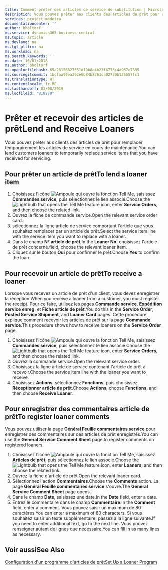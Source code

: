 ```yaml
---
title: Comment prêter des articles de service de substitution | Microsoft Docs
description: Vous pouvez prêter aux clients des articles de prêt pour remplacer temporairement les articles de service en cours de maintenance.
services: project-madeira
documentationcenter: ''
author: bholtorf
ms.service: dynamics365-business-central
ms.topic: article
ms.devlang: na
ms.tgt_pltfrm: na
ms.workload: na
ms.search.keywords: ''
ms.date: 10/01/2018
ms.author: bholtorf
ms.openlocfilehash: 65a28156827551d19b8a4b23f6773c4a957e7895
ms.sourcegitcommit: 1bcfaa99ea302e6b84b8361ca02730b135557fc1
ms.translationtype: HT
ms.contentlocale: fr-BE
ms.lasthandoff: 03/08/2019
ms.locfileid: "818270"
---
```

# <a name="lend-and-receive-loaners"></a><span data-ttu-id="97fa4-103">Prêter et recevoir des articles de prêt</span><span class="sxs-lookup"><span data-stu-id="97fa4-103">Lend and Receive Loaners</span></span>
<span data-ttu-id="97fa4-104">Vous pouvez prêter aux clients des articles de prêt pour remplacer temporairement les articles de service en cours de maintenance.</span><span class="sxs-lookup"><span data-stu-id="97fa4-104">You can lend customers loaners to temporarily replace service items that you have received for servicing.</span></span>  
  
## <a name="to-lend-a-loaner-item"></a><span data-ttu-id="97fa4-105">Pour prêter un article de prêt</span><span class="sxs-lookup"><span data-stu-id="97fa4-105">To lend a loaner item</span></span>    
1. <span data-ttu-id="97fa4-106">Choisissez l'icône ![Ampoule qui ouvre la fonction Tell Me](media/ui-search/search_small.png "Dites-moi ce que vous voulez faire"), saisissez **Commandes service**, puis sélectionnez le lien associé.</span><span class="sxs-lookup"><span data-stu-id="97fa4-106">Choose the ![Lightbulb that opens the Tell Me feature](media/ui-search/search_small.png "Tell me what you want to do") icon, enter **Service Orders**, and then choose the related link.</span></span>  
2. <span data-ttu-id="97fa4-107">Ouvrez la fiche de commande service.</span><span class="sxs-lookup"><span data-stu-id="97fa4-107">Open the relevant service order card.</span></span>  
3. <span data-ttu-id="97fa4-108">sélectionnez la ligne article de service comportant l'article que vous souhaitez remplacer par un article de prêt.</span><span class="sxs-lookup"><span data-stu-id="97fa4-108">Select the service item line with the service item you want to replace with a loaner.</span></span>  
4. <span data-ttu-id="97fa4-109">Dans le champ **N° article de prêt**,</span><span class="sxs-lookup"><span data-stu-id="97fa4-109">In the **Loaner No.**</span></span> <span data-ttu-id="97fa4-110">choisissez l'article de prêt concerné.</span><span class="sxs-lookup"><span data-stu-id="97fa4-110">field, choose the relevant loaner item.</span></span>  
5. <span data-ttu-id="97fa4-111">Cliquez sur le bouton **Oui** pour confirmer le prêt.</span><span class="sxs-lookup"><span data-stu-id="97fa4-111">Choose **Yes** to confirm the loan.</span></span>  

## <a name="to-receive-a-loaner"></a><span data-ttu-id="97fa4-112">Pour recevoir un article de prêt</span><span class="sxs-lookup"><span data-stu-id="97fa4-112">To receive a loaner</span></span>  
<span data-ttu-id="97fa4-113">Lorsque vous recevez un article de prêt d'un client, vous devez enregistrer la réception.</span><span class="sxs-lookup"><span data-stu-id="97fa4-113">When you receive a loaner from a customer, you must register the receipt.</span></span> <span data-ttu-id="97fa4-114">Pour ce faire, utilisez les pages **Commande service**, **Expédition service enreg.** et **Fiche article de prêt**.</span><span class="sxs-lookup"><span data-stu-id="97fa4-114">You do this in the **Service Order**, **Posted Service Shipment**, and **Loaner Card** pages.</span></span> <span data-ttu-id="97fa4-115">Cette procédure explique comment recevoir les articles de prêt sur la page **Commande service**.</span><span class="sxs-lookup"><span data-stu-id="97fa4-115">This procedure shows how to receive loaners on the **Service Order** page.</span></span>  
  
1. <span data-ttu-id="97fa4-116">Choisissez l'icône ![Ampoule qui ouvre la fonction Tell Me](media/ui-search/search_small.png "Dites-moi ce que vous voulez faire"), saisissez **Commandes service**, puis sélectionnez le lien associé.</span><span class="sxs-lookup"><span data-stu-id="97fa4-116">Choose the ![Lightbulb that opens the Tell Me feature](media/ui-search/search_small.png "Tell me what you want to do") icon, enter **Service Orders**, and then choose the related link.</span></span>  
2. <span data-ttu-id="97fa4-117">Ouvrez la commande service.</span><span class="sxs-lookup"><span data-stu-id="97fa4-117">Open the relevant service order.</span></span>  
3. <span data-ttu-id="97fa4-118">Choisissez la ligne article de service contenant l'article de prêt à recevoir.</span><span class="sxs-lookup"><span data-stu-id="97fa4-118">Choose the service item line with the loaner you want to receive.</span></span>  
4. <span data-ttu-id="97fa4-119">Choisissez **Actions**, sélectionnez **Fonctions**, puis choisissez **Réceptionner article de prêt**.</span><span class="sxs-lookup"><span data-stu-id="97fa4-119">Choose **Actions**, choose **Functions**, and then choose **Receive Loaner**.</span></span>  

## <a name="to-register-loaner-comments"></a><span data-ttu-id="97fa4-120">Pour enregistrer des commentaires article de prêt</span><span class="sxs-lookup"><span data-stu-id="97fa4-120">To register loaner comments</span></span>  
<span data-ttu-id="97fa4-121">Vous pouvez utiliser la page **Général Feuille commentaires service** pour enregistrer des commentaires sur des articles de prêt enregistrés.</span><span class="sxs-lookup"><span data-stu-id="97fa4-121">You can use the **General Service Comment Sheet** page to register comments on registered loaners.</span></span>  
  
1. <span data-ttu-id="97fa4-122">Choisissez l'icône ![Ampoule qui ouvre la fonction Tell Me](media/ui-search/search_small.png "Dites-moi ce que vous voulez faire"), saisissez **Articles de prêt**, puis sélectionnez le lien associé.</span><span class="sxs-lookup"><span data-stu-id="97fa4-122">Choose the ![Lightbulb that opens the Tell Me feature](media/ui-search/search_small.png "Tell me what you want to do") icon, enter **Loaners**, and then choose the related link.</span></span>  
2. <span data-ttu-id="97fa4-123">Ouvrez la fiche d'article de prêt.</span><span class="sxs-lookup"><span data-stu-id="97fa4-123">Open the relevant loaner card.</span></span>  
3. <span data-ttu-id="97fa4-124">Sélectionnez l'action **Commentaires**.</span><span class="sxs-lookup"><span data-stu-id="97fa4-124">Choose the **Comments** action.</span></span> <span data-ttu-id="97fa4-125">La page **Général Feuille commentaires service** s'ouvre.</span><span class="sxs-lookup"><span data-stu-id="97fa4-125">The **General Service Comment Sheet** page opens.</span></span>  
4. <span data-ttu-id="97fa4-126">Dans le champ **Date**, saisissez une date.</span><span class="sxs-lookup"><span data-stu-id="97fa4-126">In the **Date** field, enter a date.</span></span>  
5. <span data-ttu-id="97fa4-127">Entrez le commentaire dans le champ **Commentaire**.</span><span class="sxs-lookup"><span data-stu-id="97fa4-127">In the **Comment** field, enter a comment.</span></span> <span data-ttu-id="97fa4-128">Vous pouvez saisir un maximum de 80 caractères.</span><span class="sxs-lookup"><span data-stu-id="97fa4-128">You can enter a maximum of 80 characters.</span></span> <span data-ttu-id="97fa4-129">Si vous souhaitez saisir un texte supplémentaire, passez à la ligne suivante.</span><span class="sxs-lookup"><span data-stu-id="97fa4-129">If you need to enter additional text, go to the next line.</span></span> <span data-ttu-id="97fa4-130">Vous pouvez renseigner autant de lignes que nécessaire.</span><span class="sxs-lookup"><span data-stu-id="97fa4-130">You can fill in as many lines as necessary.</span></span>  
  
## <a name="see-also"></a><span data-ttu-id="97fa4-131">Voir aussi</span><span class="sxs-lookup"><span data-stu-id="97fa4-131">See Also</span></span>  
[<span data-ttu-id="97fa4-132">Configuration d'un programme d'articles de prêt</span><span class="sxs-lookup"><span data-stu-id="97fa4-132">Set Up a Loaner Program</span></span>](service-how-setup-loaner-program.md)   

